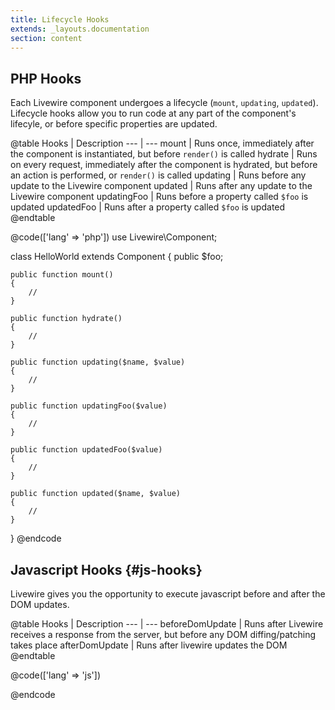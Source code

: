 ```yaml
---
title: Lifecycle Hooks
extends: _layouts.documentation
section: content
---
```


## PHP Hooks

Each Livewire component undergoes a lifecycle (`mount`, `updating`, `updated`). Lifecycle hooks allow you to run code at any part of the component's lifecyle, or before specific properties are updated.

@table
Hooks | Description
--- | ---
mount | Runs once, immediately after the component is instantiated, but before `render()` is called
hydrate | Runs on every request, immediately after the component is hydrated, but before an action is performed, or `render()` is called
updating | Runs before any update to the Livewire component
updated | Runs after any update to the Livewire component
updatingFoo | Runs before a property called `$foo` is updated
updatedFoo | Runs after a property called `$foo` is updated
@endtable

@code(['lang' => 'php'])
use Livewire\Component;

class HelloWorld extends Component
{
    public $foo;

    public function mount()
    {
        //
    }

    public function hydrate()
    {
        //
    }

    public function updating($name, $value)
    {
        //
    }

    public function updatingFoo($value)
    {
        //
    }

    public function updatedFoo($value)
    {
        //
    }

    public function updated($name, $value)
    {
        //
    }
}
@endcode

## Javascript Hooks {#js-hooks}

Livewire gives you the opportunity to execute javascript before and after the DOM updates.

@table
Hooks | Description
--- | ---
beforeDomUpdate | Runs after Livewire receives a response from the server, but before any DOM diffing/patching takes place
afterDomUpdate | Runs after livewire updates the DOM
@endtable

@code(['lang' => 'js'])
<script>
    document.addEventListener("livewire:load", function(event) {
        window.livewire.beforeDomUpdate(() => {
            // Add your custom JavaScript here.
        });

        window.livewire.afterDomUpdate(() => {
            // Add your custom JavaScript here.
        });
    });
</script>
@endcode
